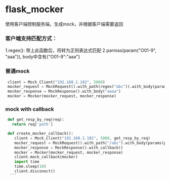 # flask_mocker
使用客户端控制服务端，生成mock，并根据客户端需要返回


###  客户端支持匹配方式：
   1.regex(): 带上此函数后，将转为正则表达式匹配
   2.parmas(param("O01-9", "aaa")), body中含有{"O01-9":"aaa"}


###  普通mock
   ```python
    client = Mock_Client("192.168.1.182", 5000)
    mocker_request = MockRequest().with_path(regex("abc")).with_body(params(param("O01-9", "aaa"))).with_method("post")
    mocker_response = MockResponse().with_body("aaaa")
    mocker = Mocker(mocker_request, mocker_response)
   ```
    
###  mock with callback
   ```python
    def get_resp_by_req(req):
      return req['path']

    def create_mocker_callback():
       client = Mock_Client("192.168.1.182", 5000, get_resp_by_req)
       mocker_request = MockRequest().with_path("/abc").with_body(params(param("O01-9", "aaa"))).with_method("post")
       mocker_response = MockResponse().with_callback()
       mocker = Mocker(mocker_request, mocker_response)
       client.mock_callback(mocker)
       import time
       time.sleep(10)
       client.disconect()
     ```
